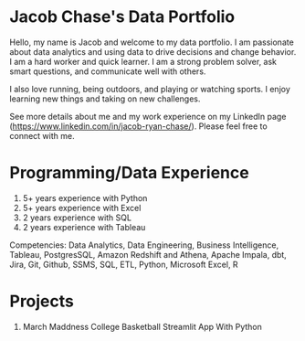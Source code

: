 # Jacob Chase's Data Portfolio

Hello, my name is Jacob and welcome to my data portfolio. I am passionate about data analytics and using data to drive decisions and change behavior. I am a hard worker and quick learner. I am a strong problem solver, ask smart questions, and communicate well with others. 

I also love running, being outdoors, and playing or watching sports. I enjoy learning new things and taking on new challenges.

See more details about me and my work experience on my LinkedIn page (https://www.linkedin.com/in/jacob-ryan-chase/). Please feel free to connect with me. 

# Programming/Data Experience
1. 5+ years experience with Python
2. 5+ years experience with Excel
3. 2 years experience with SQL
4. 2 years experience with Tableau
   
Competencies: Data Analytics, Data Engineering, Business Intelligence, Tableau, PostgresSQL, Amazon Redshift and Athena, Apache Impala, dbt, Jira, Git, Github, SSMS, SQL, ETL, Python, Microsoft Excel, R

# Projects
1. March Maddness College Basketball Streamlit App With Python

<!--
emoji's
- 👋
- 🔭 I’m currently working on ...
- 🌱 I’m currently learning ...
- 👯 I’m looking to collaborate on ...
- 🤔 I’m looking for help with ...
- 💬 Ask me about ...
- 📫 How to reach me: ...
- 😄 Pronouns: ...
- ⚡ Fun fact: ...
-->
